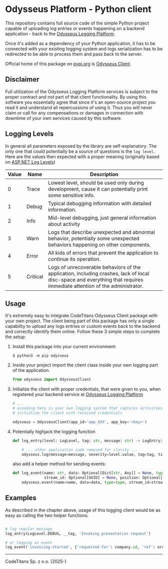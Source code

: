 # Odysseus Platform - Python client

This repository contains full source code of the simple Python project capable of uploading log entries or events happening on a backend application - back to the [Odysseus Logging Platform](https://odysseus.codetitans.dev).

Once it's added as a dependency of your Python application, it has to be connected with your existing logging system and logs serialization has to be redirected to be able to process them and pass back to the server.

Official home of this package on [pypi.org](https://pypi.org/project/odysseus/) is [Odysseus Client](https://pypi.org/project/odysseus/).

## Disclaimer

Full utilization of the Odysseus Logging Platform services is subject to the proper contract and not part of that client functionality. By using this software you essentially agree that since it's an open-source project you read it and understand all repercussions of using it. Thus you will never claim or call for any compensations or damages in connection with downtime of your own services caused by this software.

## Logging Levels

In general all parameters exposed by the library are self-explanatory. The only one that could potentially be a source of questions is the `log level`.
Here are the values then expected with a proper meaning (originally based on [ASP.NET Log Levels](https://learn.microsoft.com/en-us/dotnet/api/microsoft.extensions.logging.loglevel?view=net-9.0-pp#fields))

| Value | Name | Description |
| --- | --- | --- |
| 0 | Trace | Lowest level, should be used only during development, cause it can potentially print some sensitive info. |
| 1 | Debug | Typical debugging information with detailed information. |
| 2 | Info | Mid-level debugging, just general information about activity |
| 3 | Warn | Logs that describe unexpected and abnormal behavior, potentially some unexpected behaviors happening on other components. |
| 4 | Error | All kids of errors that prevent the application to continue its operation. |
| 5 | Critical | Logs of unrecoverable behaviors of the application, including crashes, lack of local disc-space and everything that requires immediate attention of the administrator. |

## Usage

It's extremely easy to integrate CodeTitans Odysseus Client package with your own project. The client being part of this package has only a single capability to upload any logs entries or custom events back to the backend and correctly identify them online. Follow these 3 simple steps to complete the setup:

1. Install this package into your current environment:

    ```shell
    $ python3 -m pip odysseus
    ```

1. Inside your project import the client class inside your own logging part of the application.

    ```python
    from odysseus import OdysseusClient
    ```

1. Initialize the client with proper credentials, that were given to you, when registered your backend service at [Odysseus Logging Platform](https://odysseus.codetitans.dev)

    ```python
    # ...
    # assuming here is your own logging system that captures activities across the whole application
    # initialize the client with received credentials

    odysseus = OdysseusClient(app_id='app_XXX', app_key='<key>')
    ```

1. Potentially highjack the logging function

    ```python
    def log_entry(level: LogLevel, tag: str, message: str) -> LogEntry:

        # ... other application code removed for clarity ...
        odysseus.log(message=message, severity=level.value, tag=tag, timestamp=datetime.now(tz=timezone.utc))
    ```

    also add a helper method for sending events:

    ```python
    def log_event(name: str, data: Optional[Dict[str, Any]] = None, type: int = 0,
                  stream_id: Optional[UUID] = None, position: Optional[int] = None, meta: Optional[Dict[str, Any]] = None):
        odysseus.event(name=name, data=data, type=type, stream_id=stream_id, position=position, meta=meta)
    ```

## Examples

As described in the chapter above, usage of this logging client would be as easy as calling the two helper functions:

```python

# log regular message
log_entry(LogLevel.DEBUG, __tag, 'Invoking presentation request')

# or logging an event
log_event('invoicing-started', {'requested-for': company.id, 'ref': order.id, 'amount': order.sum_netto})

```

-----
CodeTitans Sp. z o.o. (2025-)
